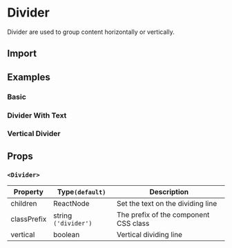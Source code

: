 # Divider

Divider are used to group content horizontally or vertically.

## Import

<!--{include:<import-guide>}-->

## Examples

### Basic

<!--{include:`basic.md`}-->

### Divider With Text

<!--{include:`with-text.md`}-->

### Vertical Divider

<!--{include:`vertical.md`}-->

## Props

### `<Divider>`

| Property    | Type`(default)`      | Description                           |
| ----------- | -------------------- | ------------------------------------- |
| children    | ReactNode            | Set the text on the dividing line     |
| classPrefix | string `('divider')` | The prefix of the component CSS class |
| vertical    | boolean              | Vertical dividing line                |
